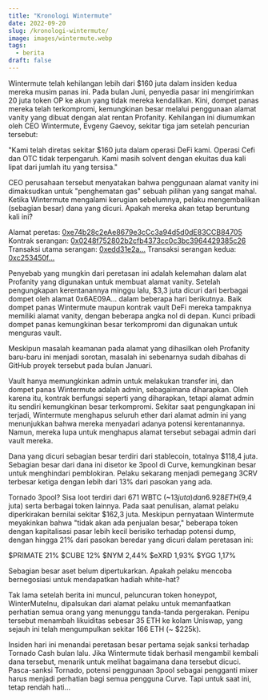 ```yaml
---
title: "Kronologi Wintermute"
date: 2022-09-20
slug: /kronologi-wintermute/
image: images/wintermute.webp
tags:
  - berita
draft: false
---
```


Wintermute telah kehilangan lebih dari $160 juta dalam insiden kedua mereka musim panas ini. Pada bulan Juni, penyedia pasar ini mengirimkan 20 juta token OP ke akun yang tidak mereka kendalikan. Kini, dompet panas mereka telah terkompromi, kemungkinan besar melalui penggunaan alamat vanity yang dibuat dengan alat rentan Profanity. Kehilangan ini diumumkan oleh CEO Wintermute, Evgeny Gaevoy, sekitar tiga jam setelah pencurian tersebut:

"Kami telah diretas sekitar $160 juta dalam operasi DeFi kami. Operasi Cefi dan OTC tidak terpengaruh. Kami masih solvent dengan ekuitas dua kali lipat dari jumlah itu yang tersisa."

CEO perusahaan tersebut menyatakan bahwa penggunaan alamat vanity ini dimaksudkan untuk "penghematan gas" sebuah pilihan yang sangat mahal. Ketika Wintermute mengalami kerugian sebelumnya, pelaku mengembalikan (sebagian besar) dana yang dicuri. Apakah mereka akan tetap beruntung kali ini?

Alamat peretas:
[0xe74b28c2eAe8679e3cCc3a94d5d0dE83CCB84705](https://etherscan.io/address/0xe74b28c2eAe8679e3cCc3a94d5d0dE83CCB84705)
Kontrak serangan:
[0x0248f752802b2cfb4373cc0c3bc3964429385c26](https://etherscan.io/address/0x0248f752802b2cfb4373cc0c3bc3964429385c26)
Transaksi utama serangan:
[0xedd31e2a…](https://etherscan.io/tx/0xedd31e2a949b7957a786d44b071dbe1bc5abd5c57e269edb9ec2bf1af30e9ec4)
Transaksi serangan kedua:
[0xc253450f…](https://etherscan.io/tx/0xc253450fc3e0e124224aef2936c13b371a86056e82e778113fc3ce8800bbe876)

Penyebab yang mungkin dari peretasan ini adalah kelemahan dalam alat Profanity yang digunakan untuk membuat alamat vanity. Setelah pengungkapan kerentanannya minggu lalu, $3,3 juta dicuri dari berbagai dompet oleh alamat 0x6AE09A… dalam beberapa hari berikutnya. Baik dompet panas Wintermute maupun kontrak vault DeFi mereka tampaknya memiliki alamat vanity, dengan beberapa angka nol di depan. Kunci pribadi dompet panas kemungkinan besar terkompromi dan digunakan untuk menguras vault.

Meskipun masalah keamanan pada alamat yang dihasilkan oleh Profanity baru-baru ini menjadi sorotan, masalah ini sebenarnya sudah dibahas di GitHub proyek tersebut pada bulan Januari.

Vault hanya memungkinkan admin untuk melakukan transfer ini, dan dompet panas Wintermute adalah admin, sebagaimana diharapkan. Oleh karena itu, kontrak berfungsi seperti yang diharapkan, tetapi alamat admin itu sendiri kemungkinan besar terkompromi. Sekitar saat pengungkapan ini terjadi, Wintermute menghapus seluruh ether dari alamat admin ini yang menunjukkan bahwa mereka menyadari adanya potensi kerentanannya. Namun, mereka lupa untuk menghapus alamat tersebut sebagai admin dari vault mereka.

Dana yang dicuri sebagian besar terdiri dari stablecoin, totalnya $118,4 juta. Sebagian besar dari dana ini disetor ke 3pool di Curve, kemungkinan besar untuk menghindari pemblokiran. Pelaku sekarang menjadi pemegang 3CRV terbesar ketiga dengan lebih dari 13% dari pasokan yang ada.

Tornado 3pool?
Sisa loot terdiri dari 671 WBTC (~$13 juta) dan 6.928 ETH ($9,4 juta) serta berbagai token lainnya. Pada saat penulisan, alamat pelaku diperkirakan bernilai sekitar $162,3 juta. Meskipun pernyataan Wintermute meyakinkan bahwa "tidak akan ada penjualan besar," beberapa token dengan kapitalisasi pasar lebih kecil berisiko terhadap potensi dump, dengan hingga 21% dari pasokan beredar yang dicuri dalam peretasan ini:

$PRIMATE 21%
$CUBE 12%
$NYM 2,44%
$eXRD 1,93%
$YGG 1,17%

Sebagian besar aset belum dipertukarkan. Apakah pelaku mencoba bernegosiasi untuk mendapatkan hadiah white-hat?

Tak lama setelah berita ini muncul, peluncuran token honeypot, WinterMuteInu, dipalsukan dari alamat pelaku untuk memanfaatkan perhatian semua orang yang menunggu tanda-tanda pergerakan. Penipu tersebut menambah likuiditas sebesar 35 ETH ke kolam Uniswap, yang sejauh ini telah mengumpulkan sekitar 166 ETH (~ $225k).

Insiden hari ini menandai peretasan besar pertama sejak sanksi terhadap Tornado Cash bulan lalu. Jika Wintermute tidak berhasil mengambil kembali dana tersebut, menarik untuk melihat bagaimana dana tersebut dicuci. Pasca-sanksi Tornado, potensi penggunaan 3pool sebagai pengganti mixer harus menjadi perhatian bagi semua pengguna Curve. Tapi untuk saat ini, tetap rendah hati...
